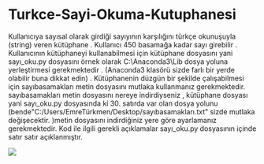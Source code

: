 # Turkce-Sayi-Okuma-Kutuphanesi
Kullanıcıya sayısal olarak girdiği sayıyının karşılığını türkçe okunuşuyla (string) veren kütüphane . Kullanıcı 450 basamağa kadar sayı girebilir . Kullanıcının kütüphaneyi kullanabilmesi için kütüphane dosyasını yani sayı_oku.py dosyasını örnek olarak C:\Anaconda3\Lib dosya yoluna yerleştirmesi gerekmektedir . (Anaconda3 klasörü sizde farlı bir 
yerde olabilir buna dikkat edin) . Kütüphanenin düzgün bir şekilde çalışabilmesi için sayıbasamakları metin dosyasını mutlaka kullanmanız gerekmektedir. sayıbasamakları metin dosyasını nereye indirdiyseniz , kütüphane dosyası yani sayı_oku.py dosyasında ki 30. satırda var olan dosya yolunu (bende"C:/Users/EmreTürkmen/Desktop/sayıbasamakları.txt" sizde mutlaka değişecektir. )metin dosyasını indirdiğiniz yere göre ayarlamanız gerekmektedir. Kod ile ilgili gerekli açıklamalar sayı_oku.py dosyasının içinde satır satır açıklanmıştır.

<img src="https://github.com/baranemreturkmen/Turkce-Sayi-Okuma-Kutuphanesi/sayı_oku_sonuc.png">
